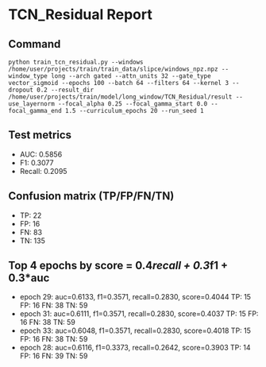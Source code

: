 # TCN_Residual Report

## Command
```
python train_tcn_residual.py --windows /home/user/projects/train/train_data/slipce/windows_npz.npz --window_type long --arch gated --attn_units 32 --gate_type vector_sigmoid --epochs 100 --batch 64 --filters 64 --kernel 3 --dropout 0.2 --result_dir /home/user/projects/train/model/long_window/TCN_Residual/result --use_layernorm --focal_alpha 0.25 --focal_gamma_start 0.0 --focal_gamma_end 1.5 --curriculum_epochs 20 --run_seed 1
```

## Test metrics
- AUC: 0.5856
- F1: 0.3077
- Recall: 0.2095
## Confusion matrix (TP/FP/FN/TN)
- TP: 22
- FP: 16
- FN: 83
- TN: 135

## Top 4 epochs by score = 0.4*recall + 0.3*f1 + 0.3*auc
- epoch 29: auc=0.6133, f1=0.3571, recall=0.2830, score=0.4044  TP: 15 FP: 16 FN: 38 TN: 59
- epoch 31: auc=0.6111, f1=0.3571, recall=0.2830, score=0.4037  TP: 15 FP: 16 FN: 38 TN: 59
- epoch 33: auc=0.6048, f1=0.3571, recall=0.2830, score=0.4018  TP: 15 FP: 16 FN: 38 TN: 59
- epoch 28: auc=0.6116, f1=0.3373, recall=0.2642, score=0.3903  TP: 14 FP: 16 FN: 39 TN: 59
